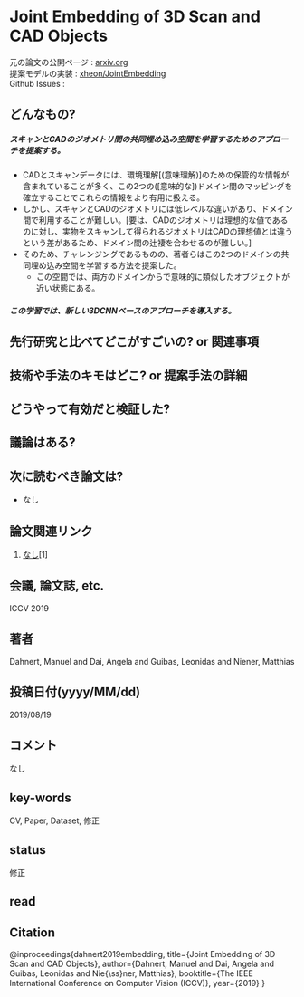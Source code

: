 # Joint Embedding of 3D Scan and CAD Objects

元の論文の公開ページ : [arxiv.org](https://arxiv.org/abs/1908.06989)  
提案モデルの実装 : [xheon/JointEmbedding](https://github.com/xheon/JointEmbedding)  
Github Issues : []()  

## どんなもの?
##### スキャンとCADのジオメトリ間の共同埋め込み空間を学習するためのアプローチを提案する。
- CADとスキャンデータには、環境理解[(意味理解)]のための保管的な情報が含まれていることが多く、この2つの([意味的な])ドメイン間のマッピングを確立することでこれらの情報をより有用に扱える。
- しかし、スキャンとCADのジオメトリには低レベルな違いがあり、ドメイン間で利用することが難しい。[要は、CADのジオメトリは理想的な値であるのに対し、実物をスキャンして得られるジオメトリはCADの理想値とは違うという差があるため、ドメイン間の辻褄を合わせるのが難しい。]
- そのため、チャレンジングであるものの、著者らはこの2つのドメインの共同埋め込み空間を学習する方法を提案した。
    - この空間では、両方のドメインからで意味的に類似したオブジェクトが近い状態にある。

##### この学習では、新しい3DCNNベースのアプローチを導入する。

## 先行研究と比べてどこがすごいの? or 関連事項

## 技術や手法のキモはどこ? or 提案手法の詳細

## どうやって有効だと検証した?

## 議論はある?

## 次に読むべき論文は?
- なし

## 論文関連リンク
1. [なし]()[1]

## 会議, 論文誌, etc.
ICCV 2019

## 著者
Dahnert, Manuel and Dai, Angela and Guibas, Leonidas and Niener, Matthias

## 投稿日付(yyyy/MM/dd)
2019/08/19

## コメント
なし

## key-words
CV, Paper, Dataset, 修正

## status
修正

## read

## Citation
@inproceedings{dahnert2019embedding,
    title={Joint Embedding of 3D Scan and CAD Objects},
    author={Dahnert, Manuel and Dai, Angela and Guibas, Leonidas and Nie{\ss}ner, Matthias},
    booktitle={The IEEE International Conference on Computer Vision (ICCV)},
    year={2019}
}